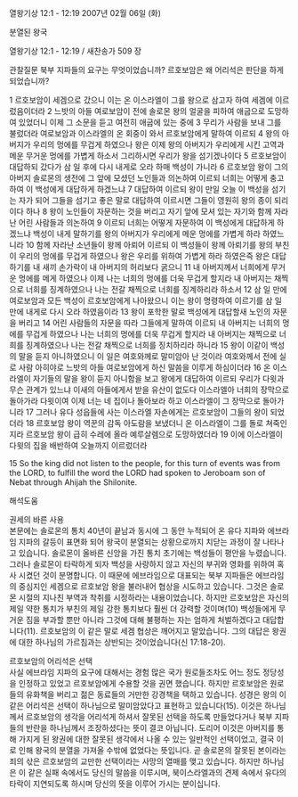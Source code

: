열왕기상 12:1 - 12:19 
2007년 02월 06일 (화)

분열된 왕국



열왕기상 12:1 - 12:19 / 새찬송가 509 장


관찰질문
북부 지파들의 요구는 무엇이었습니까?
르호보암은 왜 어리석은 판단을 하게 되었습니까?

1 르호보암이 세겜으로 갔으니 이는 온 이스라엘이 그를 왕으로 삼고자 하여 세겜에 이르렀음이더라 2 느밧의 아들 여로보암이 전에 솔로몬 왕의 얼굴을 피하여 애굽으로 도망하여 있었더니 이제 그 소문을 듣고 여전히 애굽에 있는 중에 3 무리가 사람을 보내 그를 불렀더라 여로보암과 이스라엘의 온 회중이 와서 르호보암에게 말하여 이르되 4 왕의 아버지가 우리의 멍에를 무겁게 하였으나 왕은 이제 왕의 아버지가 우리에게 시킨 고역과 메운 무거운 멍에를 가볍게 하소서 그리하시면 우리가 왕을 섬기겠나이다 5 르호보암이 대답하되 갔다가 삼 일 후에 다시 내게로 오라 하매 백성이 가니라 6 르호보암 왕이 그의 아버지 솔로몬의 생전에 그 앞에 모셨던 노인들과 의논하여 이르되 너희는 어떻게 충고하여 이 백성에게 대답하게 하겠느냐 7 대답하여 이르되 왕이 만일 오늘 이 백성을 섬기는 자가 되어 그들을 섬기고 좋은 말로 대답하여 이르시면 그들이 영원히 왕의 종이 되리이다 하나 8 왕이 노인들이 자문하는 것을 버리고 자기 앞에 모셔 있는 자기와 함께 자라난 어린 사람들과 의논하여 9 이르되 너희는 어떻게 자문하여 이 백성에게 대답하게 하겠느냐 백성이 내게 말하기를 왕의 아버지가 우리에게 메운 멍에를 가볍게 하라 하였느니라 10 함께 자라난 소년들이 왕께 아뢰어 이르되 이 백성들이 왕께 아뢰기를 왕의 부친이 우리의 멍에를 무겁게 하였으나 왕은 우리를 위하여 가볍게 하라 하였은즉 왕은 대답하기를 내 새끼 손가락이 내 아버지의 허리보다 굵으니 11 내 아버지께서 너희에게 무거운 멍에를 메게 하였으나 이제 나는 너희의 멍에를 더욱 무겁게 할지라 내 아버지는 채찍으로 너희를 징계하였으나 나는 전갈 채찍으로 너희를 징계하리라 하소서 12 삼 일 만에 여로보암과 모든 백성이 르호보암에게 나아왔으니 이는 왕이 명령하여 이르기를 삼 일 만에 내게로 다시 오라 하였음이라 13 왕이 포학한 말로 백성에게 대답할새 노인의 자문을 버리고 14 어린 사람들의 자문을 따라 그들에게 말하여 이르되 내 아버지는 너희의 멍에를 무겁게 하였으나 나는 너희의 멍에를 더욱 무겁게 할지라 내 아버지는 채찍으로 너희를 징계하였으나 나는 전갈 채찍으로 너희를 징치하리라 하니라 15 왕이 이같이 백성의 말을 듣지 아니하였으니 이 일은 여호와께로 말미암아 난 것이라 여호와께서 전에 실로 사람 아히야로 느밧의 아들 여로보암에게 하신 말씀을 이루게 하심이더라 16 온 이스라엘이 자기들의 말을 왕이 듣지 아니함을 보고 왕에게 대답하여 이르되 우리가 다윗과 무슨 관계가 있느냐 이새의 아들에게서 받을 유산이 없도다 이스라엘아 너희의 장막으로 돌아가라 다윗이여 이제 너는 네 집이나 돌아보라 하고 이스라엘이 그 장막으로 돌아가니라 17 그러나 유다 성읍들에 사는 이스라엘 자손에게는 르호보암이 그들의 왕이 되었더라 18 르호보암 왕이 역꾼의 감독 아도람을 보냈더니 온 이스라엘이 그를 돌로 쳐죽인지라 르호보암 왕이 급히 수레에 올라 예루살렘으로 도망하였더라 19 이에 이스라엘이 다윗의 집을 배반하여 오늘까지 이르렀더라  

15 So the king did not listen to the people, for this turn of events was from the LORD, to fulfill the word the LORD had spoken to Jeroboam son of Nebat through Ahijah the Shilonite.

해석도움





권세의 바른 사용  
본문에는 솔로몬의 통치 40년이 끝남과 동시에 그 동안 누적되어 온 유다 지파와 에브라임 지파의 갈등이 표면화 되어 왕국이 분열되는 상황으로까지 치닫는 과정이 잘 나타나고 있습니다. 솔로몬이 올바른 신앙을 가진 통치 초기에는 백성들이 평안을 누렸습니다. 그러나 솔로몬이 타락하게 되자 백성을 사랑하지 않고 자신의 부귀와 영화를 위하여 혹사 시켰던 것이 분명합니다. 이 때문에 에브라임으로 대표되는 북부 지파들은 에브라임의 중심지인 세겜으로 르호보암 왕을 불러내어 협상을 시도하고 있습니다. 그것은 솔로몬 시절의 지나친 부역과 착취를 시정하라는 내용이었습니다. 하지만 르호보암은 자신의 제일 약한 통치가 부친의 제일 강한 통치보다 훨씬 더 강력할 것이며(10) 백성들에게 무거운 짐을 부과할 뿐만 아니라 그것에 대해 불평하는 자는 엄하게 처벌하겠다고 대답합니다(11). 르호보암의 이 같은 말로 세겜 협상은 깨어지고 말았습니다. 그의 대답은 왕권에 대한 하나님의 가르침과는 상반되는 것이었습니다(신 17:18-20).  

르호보암의 어리석은 선택  
사실 에브라임 지파의 요구에 대해서는 경험 많은 국가 원로들조차도 어느 정도 정당성을 인정하고 있었고 르호보암에게 수용할 것을 권면 했습니다. 하지만 르호보암은 원로들의 유화책을 버리고 젊은 동료들의 거만한 강경책을 택하고 있습니다. 성경은 왕의 이 같은 어리석은 선택이 하나님으로 말미암았다고 표현하고 있습니다(15). 이것은 하나님께서 르호보암의 생각을 어리석게 하셔서 잘못된 선택을 하도록 만들었다거나 북부 지파들의 반란을 하나님께서 조장하셨다는 뜻이 결코 아닙니다. 도리어 이것은 아버지를 통해 가지게 된 왕권에 대한 잘못된 생각에서 나올 수 있는 일반적인 선택이었고, 결국 이로 인해 왕국의 분열을 가져올 수밖에 없었다는 뜻입니다. 곧 솔로몬의 잘못된 본이라는 죄의 삯은 르호보암의 교만한 선택이라는 사망의 열매를 맺고 있습니다. 하지만 하나님은 이 같은 실패 속에서도 당신의 말씀을 이루시며, 북이스라엘과의 견제 속에서 유다의 타락이 지연되도록 하시며 당신의 뜻을 이루어 가시는 분이십니다.